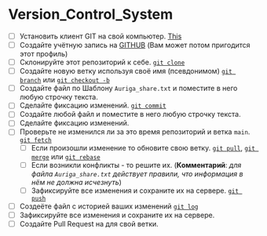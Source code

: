 # Version_Control_System

* [ ] Установить клиент GIT на свой компьютер. [This](https://git-scm.com/downloads)
* [ ] Создайте учётную запись на [GITHUB](https://github.com) (Вам может потом пригодится этот профиль)
* [ ] Склонируйте этот репозиторий к себе. [`git clone`](https://git-scm.com/docs/git-clone)
* [ ] Создайте новую ветку используя своё имя (псевдонимом) [`git branch`](https://git-scm.com/docs/git-branch) или [`git checkout -b`](https://git-scm.com/docs/git-checkout)
* [ ] Создайте файл по Шаблону `Auriga_share.txt` и поместите в него любую строчку текста.
* [ ] Сделайте фиксацию изменений. [`git commit`](https://git-scm.com/docs/git-commit) 
* [ ] Создайте любой файл и поместите в него любую строчку текста.
* [ ] Сделайте фиксацию изменений.
* [ ] Проверьте не изменился ли за это время репозиторий и ветка `main`. [`git fetch`](https://git-scm.com/docs/git-fetch)
  * [ ] Если произошли изменение то обновите свою ветку. [`git pull`](https://git-scm.com/docs/git-pull), [`git merge`](https://git-scm.com/docs/git-merge) или [`git rebase`](https://git-scm.com/docs/git-rebase)
  * [ ] Если возникли конфликты - то решите их. (**Комментарий**: _для файла `Auriga_share.txt` действует правили, что информация в нём не должна исчезнуть_)
  * [ ] Зафиксируйте все изменения и сохраните их на сервере. [`git push`](https://git-scm.com/docs/git-push)
* [ ] Создеёте файл с историей ваших изменений [`git log`](https://git-scm.com/docs/git-log)
* [ ] Зафиксируйте все изменения и сохраните их на сервере.
* [ ] Создайте Pull Request на для свой ветки.
